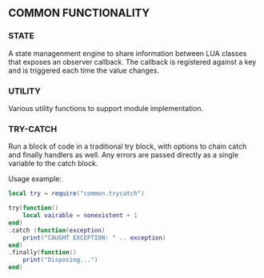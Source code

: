## COMMON FUNCTIONALITY

### STATE
A state managenment engine to share information between LUA classes that exposes an observer callback. The callback is registered against a key and is triggered each time the value changes.

### UTILITY
Various utility functions to support module implementation.

### TRY-CATCH
Run a block of code in a traditional try block, with options to chain catch and finally handlers as well.
Any errors are passed directly as a single variable to the catch block.

Usage example:
```lua
local try = require("common.trycatch")

try(function()
    local vairable = nonexistent + 1
end)
.catch (function(exception)
    print("CAUGHT EXCEPTION: " .. exception)
end)
.finally(function()
    print("Disposing...")
end)

```
